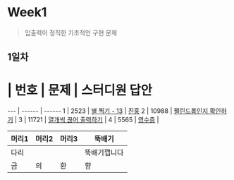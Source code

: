 # Week1
> 입출력이 정직한 기초적인 구현 문제
## 1일차

# | 번호 | 문제 | 스터디원 답안
--- | ------ | ------
1 | 2523 | [별 찍기 - 13](https://www.acmicpc.net/problem/2523) | [진홍](Week1/bj2523_kjh.java)
2 | 10988 | [팰린드롬인지 확인하기](https://www.acmicpc.net/problem/10988) |
3 | 11721 | [열개씩 끊어 출력하기](https://www.acmicpc.net/problem/11721) |
4 | 5565 | [영수증](https://www.acmicpc.net/problem/5565) |

머리1 | 머리2 | 머리3 | 뚝배기
---- | ---- | ---- | ----
다리 | | | 뚝배기깹니다
금 | 의 | 환 | 향